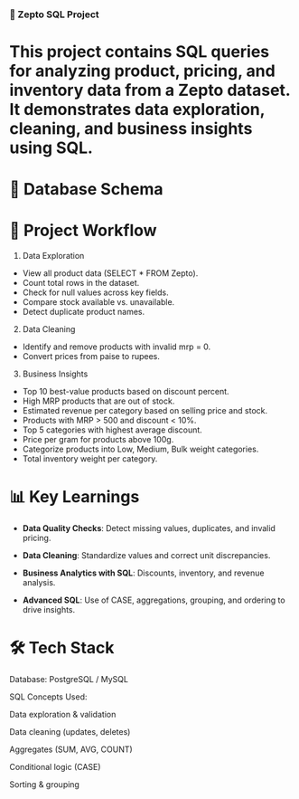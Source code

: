 ### 🛒 Zepto SQL Project

# This project contains SQL queries for analyzing product, pricing, and inventory data from a Zepto dataset. It demonstrates data exploration, cleaning, and business insights using SQL.

# 📂 Database Schema


# 🔎 Project Workflow
1. Data Exploration

  - View all product data (SELECT * FROM Zepto).
  - Count total rows in the dataset.
  - Check for null values across key fields.
  - Compare stock available vs. unavailable.
  - Detect duplicate product names.

2. Data Cleaning

  - Identify and remove products with invalid mrp = 0.
  - Convert prices from paise to rupees.

3. Business Insights

  - Top 10 best-value products based on discount percent.
  - High MRP products that are out of stock.
  - Estimated revenue per category based on selling price and stock.
  - Products with MRP > 500 and discount < 10%.
  - Top 5 categories with highest average discount.
  - Price per gram for products above 100g.
  - Categorize products into Low, Medium, Bulk weight categories.
  - Total inventory weight per category.

# 📊 Key Learnings

  - **Data Quality Checks**: Detect missing values, duplicates, and invalid pricing.

  - **Data Cleaning**: Standardize values and correct unit discrepancies.

  - **Business Analytics with SQL**: Discounts, inventory, and revenue analysis.

  - **Advanced SQL**: Use of CASE, aggregations, grouping, and ordering to drive insights.

# 🛠️ Tech Stack

Database: PostgreSQL / MySQL

SQL Concepts Used:

Data exploration & validation

Data cleaning (updates, deletes)

Aggregates (SUM, AVG, COUNT)

Conditional logic (CASE)

Sorting & grouping
